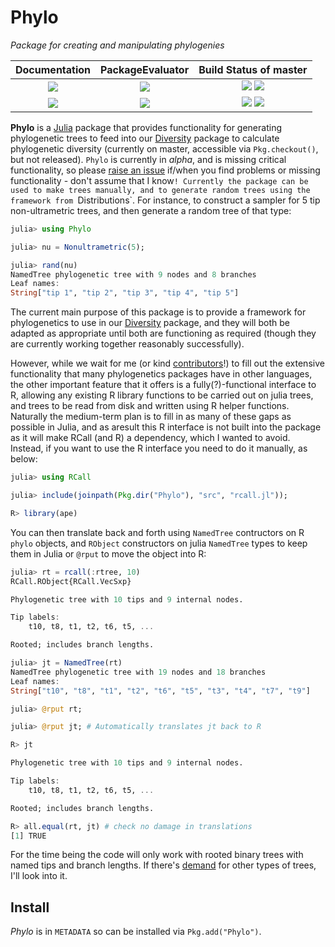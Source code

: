 # Phylo

*Package for creating and manipulating phylogenies*

| **Documentation**                               | **PackageEvaluator**            | **Build Status of master**                                                    |
|:-----------------------------------------------:|:------------------------:|:-------------------------------------------------------------------:|
| [![][docs-stable-img]][docs-stable-url] | [![][pkg-0.5-img]][pkg-0.5-url] | [![][travis-img]][travis-url] [![][appveyor-img]][appveyor-url]     |
| [![][docs-latest-img]][docs-latest-url]         | [![][pkg-0.6-img]][pkg-0.6-url] | [![][codecov-img]][codecov-url] [![][coveralls-img]][coveralls-url] |

**Phylo** is a [Julia](http://www.julialang.org) package that provides
 functionality for generating phylogenetic trees to feed into our
 [Diversity][diversity-url] package to calculate phylogenetic
 diversity (currently on master, accessible via `Pkg.checkout()`, but
 not released). `Phylo` is currently in *alpha*, and is missing
 critical functionality, so please [raise an issue][issues-url]
 if/when you find problems or missing functionality - don't assume
 that I know`! Currently the package can be used to make trees
 manually, and to generate random trees using the framework from
 `Distributions`. For instance, to construct a sampler for 5 tip
 non-ultrametric trees, and then generate a random tree of that type:

```julia
julia> using Phylo

julia> nu = Nonultrametric(5);

julia> rand(nu)
NamedTree phylogenetic tree with 9 nodes and 8 branches
Leaf names:
String["tip 1", "tip 2", "tip 3", "tip 4", "tip 5"]

```

The current main purpose of this package is to provide a framework for
phylogenetics to use in our [Diversity][diversity-url] package, and
they will both be adapted as appropriate until both are functioning as
required (though they are currently working together reasonably successfully).

However, while we wait for me (or kind [contributors][pr-url]!) to
fill out the extensive functionality that many phylogenetics packages
have in other languages, the other important feature that it offers is
a fully(?)-functional interface to R, allowing any existing R library
functions to be carried out on julia trees, and trees to be read from
disk and written using R helper functions. Naturally the medium-term
plan is to fill in as many of these gaps as possible in Julia, and as
aresult this R interface is not built into the package as it will make
RCall (and R) a dependency, which I wanted to avoid. Instead, if you
want to use the R interface you need to do it manually, as below:

```julia
julia> using RCall

julia> include(joinpath(Pkg.dir("Phylo"), "src", "rcall.jl"));

R> library(ape)
```

You can then translate back and forth using `NamedTree` contructors on
R `phylo` objects, and `RObject` constructors on julia `NamedTree`
types to keep them in Julia or `@rput` to move the object into R:

```julia
julia> rt = rcall(:rtree, 10)
RCall.RObject{RCall.VecSxp}

Phylogenetic tree with 10 tips and 9 internal nodes.

Tip labels:
	t10, t8, t1, t2, t6, t5, ...

Rooted; includes branch lengths.

julia> jt = NamedTree(rt)
NamedTree phylogenetic tree with 19 nodes and 18 branches
Leaf names:
String["t10", "t8", "t1", "t2", "t6", "t5", "t3", "t4", "t7", "t9"]

julia> @rput rt;

julia> @rput jt; # Automatically translates jt back to R

R> jt

Phylogenetic tree with 10 tips and 9 internal nodes.

Tip labels:
	t10, t8, t1, t2, t6, t5, ...

Rooted; includes branch lengths.

R> all.equal(rt, jt) # check no damage in translations
[1] TRUE
```

For the time being the code will only work with rooted binary trees
with named tips and branch lengths. If there's [demand][issues-url]
for other types of trees, I'll look into it.

## Install

*Phylo* is in `METADATA` so can be installed via `Pkg.add("Phylo")`.

[docs-latest-img]: https://img.shields.io/badge/docs-latest-blue.svg
[docs-latest-url]: https://richardreeve.github.io/Phylo.jl/latest

[docs-stable-img]: https://img.shields.io/badge/docs-stable-blue.svg
[docs-stable-url]: https://richardreeve.github.io/Phylo.jl/stable

[travis-img]: https://travis-ci.org/richardreeve/Phylo.jl.svg?branch=master
[travis-url]: https://travis-ci.org/richardreeve/Phylo.jl?branch=master

[appveyor-img]: https://ci.appveyor.com/api/projects/status/github/richardreeve/Phylo.jl?svg=true&branch=master
[appveyor-url]: https://ci.appveyor.com/project/richardreeve/phylo-jl/branch/master

[coveralls-img]: https://img.shields.io/coveralls/richardreeve/Phylo.jl.svg
[coveralls-url]: https://coveralls.io/r/richardreeve/Phylo.jl?branch=master

[codecov-img]: https://codecov.io/gh/richardreeve/Phylo.jl/branch/master/graph/badge.svg
[codecov-url]: https://codecov.io/gh/richardreeve/Phylo.jl

[pkg-0.5-img]: http://pkg.julialang.org/badges/Phylo_0.5.svg
[pkg-0.5-url]: http://pkg.julialang.org/?pkg=Phylo&ver=0.5
[pkg-0.6-img]: http://pkg.julialang.org/badges/Phylo_0.6.svg
[pkg-0.6-url]: http://pkg.julialang.org/?pkg=Phylo&ver=0.6

[issues-url]: https://github.com/richardreeve/Phylo.jl/issues
[pr-url]: https://github.com/richardreeve/Phylo.jl/pulls
[diversity-url]: https://github.com/richardreeve/Diversity.jl/
